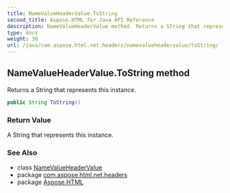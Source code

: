 ```yaml
---
title: NameValueHeaderValue.ToString
second_title: Aspose.HTML for Java API Reference
description: NameValueHeaderValue method. Returns a String that represents this instance
type: docs
weight: 30
url: /java/com.aspose.html.net.headers/namevalueheadervalue/toString/
---
```

## NameValueHeaderValue.ToString method

Returns a String that represents this instance.

```java
public String ToString()
```

### Return Value

A String that represents this instance.

### See Also

* class [NameValueHeaderValue](../)
* package [com.aspose.html.net.headers](../../namevalueheadervalue/)
* package [Aspose.HTML](../../../)
